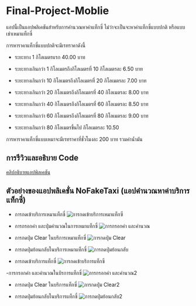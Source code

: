 ﻿# Final-Project-Moblie
แอปนี้เป็นแอปพลิเคชันสำหรับการคำนวณหาค่าแท็กซี่ ไม่ว่าจะเป็นจะหาค่าแท็กซี่แบบปกติ หรือแบบเช่าเหมาแท็กซี่ 

การหาราคาแท็กซี่แบบปกติจะมีเรทราคาดังนี้

- ระยะทาง 1 กิโลเมตรแรก 40.00 บาท

- ระยะทางเกินกว่า 1 กิโลเมตรถึงกิโลเมตรที่ 10 กิโลเมตรละ 6.50 บาท

- ระยะทางเกินกว่า 10 กิโลเมตรถึงกิโลเมตรที่ 20 กิโลเมตรละ 7.00 บาท

- ระยะทางเกินกว่า 20 กิโลเมตรถึงกิโลเมตรที่ 40 กิโลเมตรละ 8.00 บาท

- ระยะทางเกินกว่า 40 กิโลเมตรถึงกิโลเมตรที่ 60 กิโลเมตรละ 8.50 บาท

- ระยะทางเกินกว่า 60 กิโลเมตรถึงกิโลเมตรที่ 80 กิโลเมตรละ 9.00 บาท

- ระยะทางเกินกว่า 80 กิโลเมตรขึ้นไป กิโลเมตรละ 10.50 

การหาราคาแท็กซี่แบบเหมาจะมีเรทราคาที่ชั่วโมงละ 200 บาท รวมค่าน้ำมัน

## การรีวิวและอธิบาย Code

[คลิปอธิบายแอปพิลเคชัน](https://youtu.be/SCleFKEkaEU) <br>


## ตัวอย่างของแอปพลิเคชั่น NoFakeTaxi (แอปคำนวณหาค่าบริการแท็กซี่)
- การกดเข้าบริการเหมาแท็กซี่
![การกดเข้าบริการเหมาแท็กซี่](https://im3.ezgif.com/tmp/ezgif-3-1dc9078e96.gif)

- การกรอกค่า และปุ่มคำนวณในการเหมาแท็กซี่
![การกรอกค่า และคำนวณ](https://im3.ezgif.com/tmp/ezgif-3-f96321ffde.gif)

- การกดปุ่ม Clear ในบริการเหมาแท็กซี่
![การกดปุ่ม Clear](https://im3.ezgif.com/tmp/ezgif-3-269fdbb3e6.gif)

- การกดปุ่มย้อนกลับในบริการเหมาแท็กซี่
![การกดปุ่มย้อนกลับ](https://im3.ezgif.com/tmp/ezgif-3-fa15116231.gif)

- การกดเข้าบริการแท็กซี่
![การกดเข้าบริการแท็กซี่](https://im3.ezgif.com/tmp/ezgif-3-b6c6d9107e.gif)

-การกรอกค่า และคำนวณในบิรการแท็กซี่
![การกรอกค่า และคำนวณ2](https://im3.ezgif.com/tmp/ezgif-3-c2120df5dc.gif)

- การกดปุ่ม Clear ในบริการแท็กซี่
![การกดปุ่ม Clear2](https://im3.ezgif.com/tmp/ezgif-3-731f8dd2cc.gif)

- การกดปุ่มย้อนกลับในบริการแท็กซี่
![การกดปุ่มย้อนกลับ2](https://im3.ezgif.com/tmp/ezgif-3-3ab76311df.gif)


